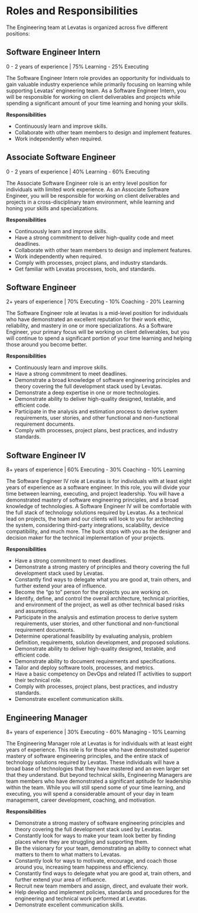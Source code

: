 # Roles and Responsibilities

The Engineering team at Levatas is organized across five different positions:

## Software Engineer Intern
0 - 2 years of experience | 75% Learning - 25% Executing

The Software Engineer Intern role provides an opportunity for individuals to gain valuable industry experience while primarily focusing on learning while supporting Levatas’ engineering team. As a Software Engineer Intern, you will be responsible for working on client deliverables and projects while spending a significant amount of your time learning and honing your skills.

__Responsibilities__
* Continuously learn and improve skills.
* Collaborate with other team members to design and implement features.
* Work independently when required.

## Associate Software Engineer
0 - 2 years of experience | 40% Learning - 60% Executing

The Associate Software Engineer role is an entry level position for individuals with limited work experience. As an Associate Software Engineer, you will be responsible for working on client deliverables and projects in a cross-disciplinary team environment, while learning and honing your skills and specializations. 

__Responsibilities__
* Continuously learn and improve skills.
* Have a strong commitment to deliver high-quality code and meet deadlines.
* Collaborate with other team members to design and implement features.
* Work independently when required.
* Comply with processes, project plans, and industry standards.
* Get familiar with Levatas processes, tools, and standards.

## Software Engineer
2+ years of experience | 70% Executing - 10% Coaching - 20% Learning

The Software Engineer role at levatas is a mid-level position for individuals who have demonstrated an excellent reputation for their work ethic, reliability, and mastery in one or more specializations. As a Software Engineer, your primary focus will be working on client deliverables, but you will continue to spend a significant portion of your time learning and helping those around you become better.

__Responsibilities__
* Continuously learn and improve skills.
* Have a strong commitment to meet deadlines.
* Demonstrate a broad knowledge of software engineering principles and theory covering the full development stack used by Levatas.
* Demonstrate a deep expertise in one or more technologies.
* Demonstrate ability to deliver high-quality designed, testable, and efficient code.
* Participate in the analysis and estimation process to derive system requirements, user stories, and other functional and non-functional requirement documents.
* Comply with processes, project plans, best practices, and industry standards.

## Software Engineer IV
8+ years of experience | 60% Executing - 30% Coaching - 10% Learning

The Software Engineer IV role at Levatas is for individuals with at least eight years of experience as a software engineer. In this role, you will divide your time between learning, executing, and project leadership. You will have a demonstrated mastery of software engineering principles, and a broad knowledge of technologies. A Software Engineer IV will be comfortable with the full stack of technology solutions required by Levatas. As a technical lead on projects, the team and our clients will look to you for architecting the system, considering third-party integrations, scalability, device compatibility, and much more. The buck stops with you as the designer and decision maker for the technical implementation of your projects.

__Responsibilities__
* Have a strong commitment to meet deadlines.
* Demonstrate a strong mastery of principles and theory covering the full development stack used by Levatas.
* Constantly find ways to delegate what you are good at, train others, and further extend your area of influence.
* Become the “go to” person for the projects you are working on.
* Identify, define, and control the overall architecture, technical priorities, and environment of the project, as well as other technical based risks and assumptions.
* Participate in the analysis and estimation process to derive system requirements, user stories, and other functional and non-functional requirement documents.
* Determine operational feasibility by evaluating analysis, problem definition, requirements, solution development, and proposed solutions.
* Demonstrate ability to deliver high-quality designed, testable, and efficient code.
* Demonstrate ability to document requirements and specifications.
* Tailor and deploy software tools, processes, and metrics.
* Have a basic competency on DevOps and related IT activities to support their technical role.
* Comply with processes, project plans, best practices, and industry standards.
* Demonstrate excellent communication skills.

## Engineering Manager
8+ years of experience | 30% Executing - 60% Managing - 10% Learning

The Engineering Manager role at Levatas is for individuals with at least eight years of experience. This role is for those who have demonstrated superior mastery of software engineering principles, and the entire stack of technology solutions required by Levatas. These individuals will have a broad base of technologies that they have mastered and an even larger set that they understand. But beyond technical skills, Engineering Managers are team members who have demonstrated a significant aptitude for leadership within the team. While you will still spend some of your time learning, and executing, you will spend a considerable amount of your day in team management, career development, coaching, and motivation.

__Responsibilities__
* Demonstrate a strong mastery of software engineering principles and theory covering the full development stack used by Levatas.
* Constantly look for ways to make your team look better by finding places where they are struggling and supporting them.
* Be the visionary for your team, demonstrating an ability to connect what matters to them to what matters to Levatas.
* Constantly look for ways to motivate, encourage, and coach those around you, increasing team happiness and efficiency.
* Constantly find ways to delegate what you are good at, train others, and further extend your area of influence.
* Recruit new team members and assign, direct, and evaluate their work.
* Help develop and implement policies, standards and procedures for the engineering and technical work performed at Levatas.
* Demonstrate excellent communication skills.


